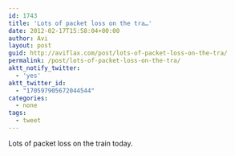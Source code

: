 ```yaml
---
id: 1743
title: 'Lots of packet loss on the tra…'
date: 2012-02-17T15:58:04+00:00
author: Avi
layout: post
guid: http://aviflax.com/post/lots-of-packet-loss-on-the-tra/
permalink: /post/lots-of-packet-loss-on-the-tra/
aktt_notify_twitter:
  - 'yes'
aktt_twitter_id:
  - "170597905672044544"
categories:
  - none
tags:
  - tweet
---
```

Lots of packet loss on the train today.